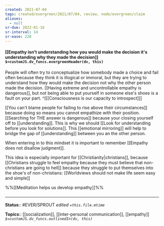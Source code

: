 ```yaml
---
created: 2021-07-04
tags: created/evergreen/2021/07/04, review, node/evergreen/claim
aliases:
  - null
sr-due: 2022-01-16
sr-interval: 14
sr-ease: 228
---
```


#### [[Empathy isn't understanding how you would make the decision it's understanding why they made the decision]] `$=customJS.dv_funcs.evergreenHeader(dv, this)`


People will often try to conceptualize how somebody made a choice and fail often because they think it is illogical or immoral, but they are trying to understand how they would make the decision not why the other person made the decision.
[[Having extreme and uncontrollable empathy is dangerous]], but
not being able to put yourself in someone else's shoes is a fault on your part.
^[[[Consciousness is our capacity to introspect]]]

[[You can't blame people for failing to rise above their circumstances]] because doing so means you cannot empathize with their position. 
[[Searching for THE answer is dangerous]] because your closing yourself off to [[understanding]].
This is why 
we should [[Look for understanding before you look for solutions]].
This [[emotional mirroring]] will help to bridge the gap of [[understanding]] between you an the other person. 

When entering in to this mindset it is important to remember 
[[Empathy does not disallow judgment]].

This idea is especially important for [[Christianity|christians]], because [[Christians struggle to feel empathy because they must believe that non-christians are going to hell]] because they struggle to put themselves into the shoe's of non-christians:
[[Worldviews should not make life seem easy and simple]]

%%[[Meditation helps us develop empathy]]%%
### <hr class="footnote"/>

**Status**:: #EVER/SPROUT 
*edited `=this.file.mtime`*

**Topics**:: [[socialization]], [[inter-personal communication]], [[empathy]]
*`$=customJS.dv_funcs.outlinedIn(dv, this)`*
